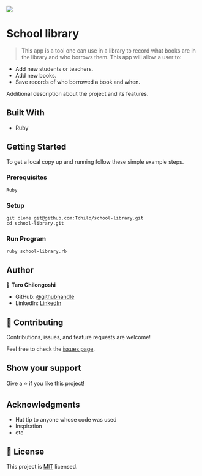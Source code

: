 ![](https://img.shields.io/badge/Microverse-blueviolet)

# School library

> This app is a tool one can use in a library to record what books are in the library and who borrows them. This app will allow a user to:

- Add new students or teachers.
- Add new books.
- Save records of who borrowed a book and when.



Additional description about the project and its features.

## Built With

- Ruby




## Getting Started


To get a local copy up and running follow these simple example steps.

### Prerequisites
```
Ruby
```

### Setup
```
git clone git@github.com:Tchilo/school-library.git
cd school-library.git
```

### Run Program
```
ruby school-library.rb
```


## Author

👤 **Taro Chilongoshi**

- GitHub: [@githubhandle](https://github.com/Tchilo)
- LinkedIn: [LinkedIn](https://linkedin.com/in/TaroChilongoshi)



## 🤝 Contributing

Contributions, issues, and feature requests are welcome!

Feel free to check the [issues page](../../issues/).

## Show your support

Give a ⭐️ if you like this project!

## Acknowledgments

- Hat tip to anyone whose code was used
- Inspiration
- etc

## 📝 License

This project is [MIT](./MIT.md) licensed.

